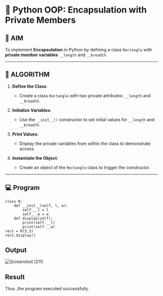 # 🐍 Python OOP: Encapsulation with Private Members

## 🎯 AIM

To implement **Encapsulation** in Python by defining a class `Rectangle` with **private member variables** `__length` and `__breadth`.

---

## 🧠 ALGORITHM

1. **Define the Class**:
   - Create a class `Rectangle` with two private attributes: `__length` and `__breadth`.

2. **Initialize Variables**:
   - Use the `__init__()` constructor to set initial values for `__length` and `__breadth`.

3. **Print Values**:
   - Display the private variables from within the class to demonstrate access.

4. **Instantiate the Object**:
   - Create an object of the `Rectangle` class to trigger the constructor.

---

## 💻 Program
```
class R:
    def __init__(self, l, w):
        self.__l = l
        self.__w = w
    def display(self):
        print(self.__l)
        print(self.__w)
rect = R(5,3)
rect.display()
```
## Output
![Screenshot (211)](https://github.com/user-attachments/assets/979c8dfb-5056-4bd6-8480-68c5df630b75)

## Result
Thus ,the program executed successfully.
